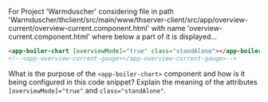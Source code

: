 For Project 'Warmduscher' considering file in path 'Warmduscher/thclient/src/main/www/thserver-client/src/app/overview-current/overview-current.component.html' with name 'overview-current.component.html' where below a part of it is displayed...
```html
<app-boiler-chart [overviewMode]="true" class="standAlone"></app-boiler-chart>
<!--<app-overview-current-gauge></app-overview-current-gauge>-->
```
What is the purpose of the `<app-boiler-chart>` component and how is it being configured in this code snippet? Explain the meaning of the attributes `[overviewMode]="true"` and `class="standAlone"`.